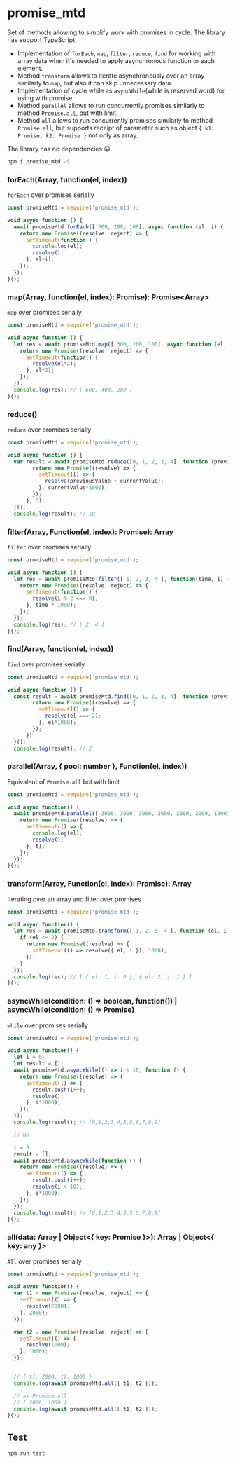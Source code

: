 # promise_mtd
Set of methods allowing to simplify work with promises in cycle. The library has support TypeScript.

* Implementation of ```forEach```, ```map```, ```filter```, ```reduce```, ```find``` for working with array data when it's needed to apply asynchronous function to each element.
* Method ```transform``` allows to iterate asynchronously over an array similarly to ```map```, but also it can skip unnecessary data.
* Implementation of cycle  while as ```asyncWhile```(while is reserved word) for using with promise.
* Method ```parallel``` allows to run concurrently promises similarly to method ```Promise.all```, but with limit.
* Method ```all``` allows to run concurrently promises similarly to method ```Promise.all```, but supports receipt of parameter such as object ```{ k1: Promise, k2: Promise }``` not only as array.

The library has no dependencies 😀.


```sh
npm i promise_mtd -S
```

### forEach(Array, function(el, index))
```forEach``` over promises serially
```js
const promiseMtd = require('promise_mtd');

void async function () {
  await promiseMtd.forEach([ 300, 200, 100], async function (el, i) {
    return new Promise((resolve, reject) => {
      setTimeout(function() {
        console.log(el);
        resolve();
      }, el+i);
    });
  });
}();
```


### map(Array<any>, function(el, index): Promise<any>): Promise<Array<any>>
```map``` over promises serially
```js
const promiseMtd = require('promise_mtd');

void async function () {
  let res = await promiseMtd.map([ 300, 200, 100], async function (el, i) {
    return new Promise((resolve, reject) => {
      setTimeout(function() {
        resolve(el*2);
      }, el*2);
    });
  });
  console.log(res); // [ 600, 400, 200 ]
}();
```


### reduce()
```reduce``` over promises serially
```js
const promiseMtd = require('promise_mtd');

void async function () {
  var result = await promiseMtd.reduce([0, 1, 2, 3, 4], function (previousValue, currentValue, index, array) {
        return new Promise((resolve) => {
          setTimeout(() => {
            resolve(previousValue + currentValue);
          }, currentValue*1000);
        });
      }, 0);
  }();
  console.log(result); // 10
```


### filter(Array<any>, Function(el, index): Promise<Boolean>): Array<any>
```filter``` over promises serially
```js
const promiseMtd = require('promise_mtd');

void async function () {
  let res = await promiseMtd.filter([ 1, 2, 3, 4 ], function(time, i) {
    return new Promise((resolve, reject) => {
      setTimeout(function() {
        resolve(i % 2 === 0);
      }, time * 1000);
    });
  });
  console.log(res); // [ 2, 4 ]
}();
```

### find(Array, function(el, index))
```find``` over promises serially
```js
const promiseMtd = require('promise_mtd');

void async function () {
  const result = await promiseMtd.find([0, 1, 2, 3, 4], function (previousValue, currentValue, index, array) {
        return new Promise((resolve) => {
          setTimeout(() => {
            resolve(el === 2);
          }, el*1000);
        });
      });
  }();
  console.log(result); // 2
```

### parallel(Array<any>, { pool: number }, Function(el, index))
Equivalent of ```Promise.all``` but with limit
```js
const promiseMtd = require('promise_mtd');

void async function() {
  await promiseMtd.parallel([ 3000, 3000, 3000, 2000, 2000, 2000, 1000], { pool: 3 }, async function(el, i) {
    return new Promise((resolve) => {
      setTimeout(() => {
        console.log(el);
        resolve();
      }, t);
    });
  });
}();
```



### transform(Array<any>, Function(el, index): Promise<any>): Array
Iterating over an array and filter over promises
```js
const promiseMtd = require('promise_mtd');

void async function() {
  let res = await promiseMtd.transform([ 1, 2, 3, 4 ], function (el, i) {
    if (el <= 2) {
      return new Promise((resolve) => {
        setTimeout(() => resolve({ el, i }), 1000);
      });
    }
  });
  console.log(res); // [ { el: 1, i: 0 }, { el: 2, i: 1 } ]
}();
```



### asyncWhile(condition: () => boolean, function()) | asyncWhile(condition: () => Promise<boolean>)
```while``` over promises serially
```js
const promiseMtd = require('promise_mtd');

void async function() {
  let i = 0;
  let result = [];
  await promiseMtd.asyncWhile(() => i < 10, function () {
    return new Promise((resolve) => {
      setTimeout(() => {
        result.push(i++);
        resolve();
      }, i*1000);
    });
  });
  console.log(result); // [0,1,2,3,4,5,5,6,7,8,9]

  // OR

  i = 0
  result = [];
  await promiseMtd.asyncWhile(function () {
    return new Promise((resolve) => {
      setTimeout(() => {
        result.push(i++);
        resolve(i < 10);
      }, i*1000);
    });
  });
  console.log(result); // [0,1,2,3,4,5,5,6,7,8,9]
}();
```


### all(data: Array<Promise> | Object<{ key: Promise }>): Array<any> | Object<{ key: any }>
```All``` over promises serially
```js
const promiseMtd = require('promise_mtd');

void async function() {
  var t1 = new Promise((resolve, reject) => {
    setTimeout(() => {
      resolve(2000);
    }, 2000);
  });

  var t2 = new Promise((resolve, reject) => {
    setTimeout(() => {
      resolve(1000);
    }, 1000);
  });


  // { t1: 2000, t2: 1000 }
  console.log(await promiseMtd.all({ t1, t2 }));

  // as Promise.all
  // [ 2000, 1000 ]
  console.log(await promiseMtd.all([ t1, t2 ]));
}();
```


## Test
```sh
npm run test
```